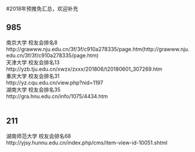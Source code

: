 #2018年预推免汇总，欢迎补充<br/>
<h2>985</h2>
南京大学 校友会排名8<br/>
http://grawww.nju.edu.cn/3f/3f/c910a278335/page.htm(http://grawww.nju.edu.cn/3f/3f/c910a278335/page.htm)<br/>
天津大学 校友会排名13<br/>
http://yzb.tju.edu.cn/xwzx/zxxx/201806/t20180601_307269.htm<br/>
重庆大学 校友会排名31<br/>
http://yz.cqu.edu.cn/view.php?nid=1197<br/>
湖南大学 校友会排名35<br/>
http://gra.hnu.edu.cn/info/1075/4434.htm <br/><br/>
<h2>211</h2>
湖南师范大学 校友会排名68<br/>
http://yjsy.hunnu.edu.cn/index.php/cms/item-view-id-10051.shtml<br/>
